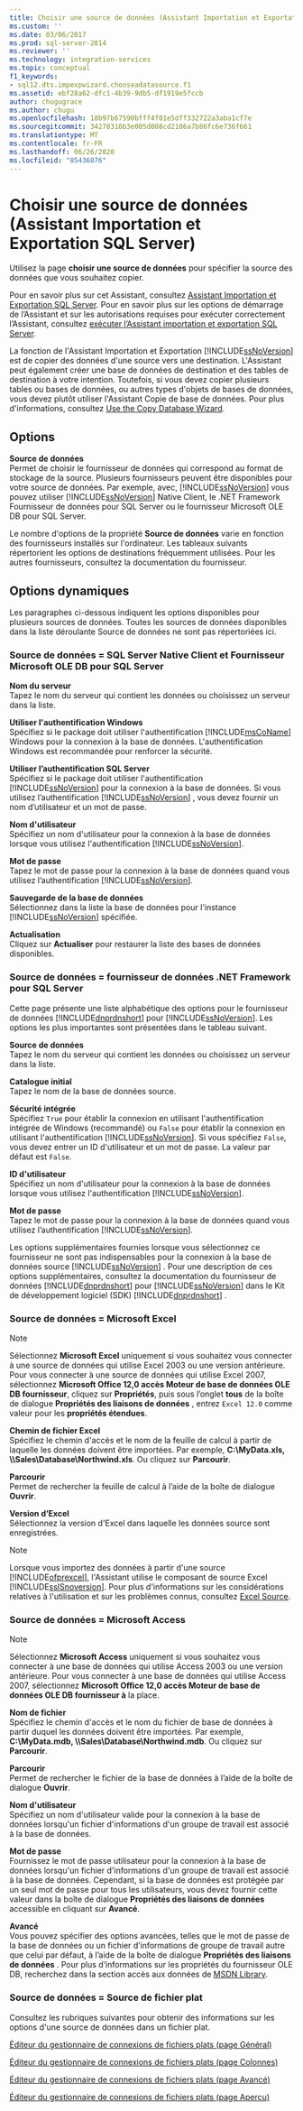 ```yaml
---
title: Choisir une source de données (Assistant Importation et Exportation SQL Server) | Microsoft Docs
ms.custom: ''
ms.date: 03/06/2017
ms.prod: sql-server-2014
ms.reviewer: ''
ms.technology: integration-services
ms.topic: conceptual
f1_keywords:
- sql12.dts.impexpwizard.chooseadatasource.f1
ms.assetid: ebf28a62-dfc1-4b39-9db5-df1919e5fccb
author: chugugrace
ms.author: chugu
ms.openlocfilehash: 18b97b67590bfff4f01e5dff332722a3aba1cf7e
ms.sourcegitcommit: 34278310b3e005d008cd2106a7b86fc6e736f661
ms.translationtype: MT
ms.contentlocale: fr-FR
ms.lasthandoff: 06/26/2020
ms.locfileid: "85436876"
---
```

# <a name="choose-a-data-source-sql-server-import-and-export-wizard"></a>Choisir une source de données (Assistant Importation et Exportation SQL Server)
  Utilisez la page **choisir une source de données** pour spécifier la source des données que vous souhaitez copier.  
  
 Pour en savoir plus sur cet Assistant, consultez [Assistant Importation et Exportation SQL Server](import-and-export-data-with-the-sql-server-import-and-export-wizard.md). Pour en savoir plus sur les options de démarrage de l’Assistant et sur les autorisations requises pour exécuter correctement l’Assistant, consultez [exécuter l’Assistant importation et exportation SQL Server](start-the-sql-server-import-and-export-wizard.md).  
  
 La fonction de l'Assistant Importation et Exportation [!INCLUDE[ssNoVersion](../../includes/ssnoversion-md.md)] est de copier des données d'une source vers une destination. L'Assistant peut également créer une base de données de destination et des tables de destination à votre intention. Toutefois, si vous devez copier plusieurs tables ou bases de données, ou autres types d'objets de bases de données, vous devez plutôt utiliser l'Assistant Copie de base de données. Pour plus d'informations, consultez [Use the Copy Database Wizard](../../relational-databases/databases/use-the-copy-database-wizard.md).  
  
## <a name="options"></a>Options  
 **Source de données**  
 Permet de choisir le fournisseur de données qui correspond au format de stockage de la source. Plusieurs fournisseurs peuvent être disponibles pour votre source de données. Par exemple, avec, [!INCLUDE[ssNoVersion](../../includes/ssnoversion-md.md)] vous pouvez utiliser [!INCLUDE[ssNoVersion](../../includes/ssnoversion-md.md)] Native Client, le .NET Framework Fournisseur de données pour SQL Server ou le fournisseur Microsoft OLE DB pour SQL Server.  
  
 Le nombre d'options de la propriété **Source de données** varie en fonction des fournisseurs installés sur l'ordinateur. Les tableaux suivants répertorient les options de destinations fréquemment utilisées. Pour les autres fournisseurs, consultez la documentation du fournisseur.  
  
## <a name="dynamic-options"></a>Options dynamiques  
 Les paragraphes ci-dessous indiquent les options disponibles pour plusieurs sources de données. Toutes les sources de données disponibles dans la liste déroulante Source de données ne sont pas répertoriées ici.  
  
### <a name="data-source--sql-server-native-client-and-microsoft-ole-db-provider-for-sql-server"></a>Source de données = SQL Server Native Client et Fournisseur Microsoft OLE DB pour SQL Server  
 **Nom du serveur**  
 Tapez le nom du serveur qui contient les données ou choisissez un serveur dans la liste.  
  
 **Utiliser l'authentification Windows**  
 Spécifiez si le package doit utiliser l'authentification [!INCLUDE[msCoName](../../includes/msconame-md.md)] Windows pour la connexion à la base de données. L'authentification Windows est recommandée pour renforcer la sécurité.  
  
 **Utiliser l’authentification SQL Server**  
 Spécifiez si le package doit utiliser l'authentification [!INCLUDE[ssNoVersion](../../includes/ssnoversion-md.md)] pour la connexion à la base de données. Si vous utilisez l’authentification [!INCLUDE[ssNoVersion](../../includes/ssnoversion-md.md)] , vous devez fournir un nom d’utilisateur et un mot de passe.  
  
 **Nom d'utilisateur**  
 Spécifiez un nom d'utilisateur pour la connexion à la base de données lorsque vous utilisez l'authentification [!INCLUDE[ssNoVersion](../../includes/ssnoversion-md.md)].  
  
 **Mot de passe**  
 Tapez le mot de passe pour la connexion à la base de données quand vous utilisez l’authentification [!INCLUDE[ssNoVersion](../../includes/ssnoversion-md.md)].  
  
 **Sauvegarde de la base de données**  
 Sélectionnez dans la liste la base de données pour l'instance [!INCLUDE[ssNoVersion](../../includes/ssnoversion-md.md)] spécifiée.  
  
 **Actualisation**  
 Cliquez sur **Actualiser** pour restaurer la liste des bases de données disponibles.  
  
### <a name="data-source--net-framework-data-provider-for-sql-server"></a>Source de données = fournisseur de données .NET Framework pour SQL Server  
 Cette page présente une liste alphabétique des options pour le fournisseur de données [!INCLUDE[dnprdnshort](../../includes/dnprdnshort-md.md)] pour [!INCLUDE[ssNoVersion](../../includes/ssnoversion-md.md)]. Les options les plus importantes sont présentées dans le tableau suivant.  
  
 **Source de données**  
 Tapez le nom du serveur qui contient les données ou choisissez un serveur dans la liste.  
  
 **Catalogue initial**  
 Tapez le nom de la base de données source.  
  
 **Sécurité intégrée**  
 Spécifiez `True` pour établir la connexion en utilisant l'authentification intégrée de Windows (recommandé) ou `False` pour établir la connexion en utilisant l'authentification [!INCLUDE[ssNoVersion](../../includes/ssnoversion-md.md)]. Si vous spécifiez `False`, vous devez entrer un ID d'utilisateur et un mot de passe. La valeur par défaut est `False`.  
  
 **ID d'utilisateur**  
 Spécifiez un nom d'utilisateur pour la connexion à la base de données lorsque vous utilisez l'authentification [!INCLUDE[ssNoVersion](../../includes/ssnoversion-md.md)].  
  
 **Mot de passe**  
 Tapez le mot de passe pour la connexion à la base de données quand vous utilisez l’authentification [!INCLUDE[ssNoVersion](../../includes/ssnoversion-md.md)].  
  
 Les options supplémentaires fournies lorsque vous sélectionnez ce fournisseur ne sont pas indispensables pour la connexion à la base de données source [!INCLUDE[ssNoVersion](../../includes/ssnoversion-md.md)] . Pour une description de ces options supplémentaires, consultez la documentation du fournisseur de données [!INCLUDE[dnprdnshort](../../includes/dnprdnshort-md.md)] pour [!INCLUDE[ssNoVersion](../../includes/ssnoversion-md.md)] dans le Kit de développement logiciel (SDK) [!INCLUDE[dnprdnshort](../../includes/dnprdnshort-md.md)] .  
  
### <a name="data-source--microsoft-excel"></a>Source de données = Microsoft Excel  
  
> [!NOTE]  
>  Sélectionnez **Microsoft Excel** uniquement si vous souhaitez vous connecter à une source de données qui utilise Excel 2003 ou une version antérieure. Pour vous connecter à une source de données qui utilise Excel 2007, sélectionnez **Microsoft Office 12,0 accès Moteur de base de données OLE DB fournisseur**, cliquez sur **Propriétés**, puis sous l’onglet **tous** de la boîte de dialogue **Propriétés des liaisons de données** , entrez `Excel 12.0` comme valeur pour les **propriétés étendues**.  
  
 **Chemin de fichier Excel**  
 Spécifiez le chemin d'accès et le nom de la feuille de calcul à partir de laquelle les données doivent être importées. Par exemple, **C:\MyData.xls, \\\Sales\Database\Northwind.xls**. Ou cliquez sur **Parcourir**.  
  
 **Parcourir**  
 Permet de rechercher la feuille de calcul à l’aide de la boîte de dialogue **Ouvrir**.  
  
 **Version d’Excel**  
 Sélectionnez la version d'Excel dans laquelle les données source sont enregistrées.  
  
> [!NOTE]  
>  Lorsque vous importez des données à partir d'une source [!INCLUDE[ofprexcel](../../includes/ofprexcel-md.md)], l'Assistant utilise le composant de source Excel [!INCLUDE[ssISnoversion](../../includes/ssisnoversion-md.md)]. Pour plus d'informations sur les considérations relatives à l'utilisation et sur les problèmes connus, consultez [Excel Source](../data-flow/excel-source.md).  
  
### <a name="data-source--microsoft-access"></a>Source de données = Microsoft Access  
  
> [!NOTE]  
>  Sélectionnez **Microsoft Access** uniquement si vous souhaitez vous connecter à une base de données qui utilise Access 2003 ou une version antérieure. Pour vous connecter à une base de données qui utilise Access 2007, sélectionnez **Microsoft Office 12,0 accès Moteur de base de données OLE DB fournisseur à** la place.  
  
 **Nom de fichier**  
 Spécifiez le chemin d'accès et le nom du fichier de base de données à partir duquel les données doivent être importées. Par exemple, **C:\MyData.mdb, \\\Sales\Database\Northwind.mdb**. Ou cliquez sur **Parcourir**.  
  
 **Parcourir**  
 Permet de rechercher le fichier de la base de données à l’aide de la boîte de dialogue **Ouvrir**.  
  
 **Nom d'utilisateur**  
 Spécifiez un nom d'utilisateur valide pour la connexion à la base de données lorsqu'un fichier d'informations d'un groupe de travail est associé à la base de données.  
  
 **Mot de passe**  
 Fournissez le mot de passe utilisateur pour la connexion à la base de données lorsqu'un fichier d'informations d'un groupe de travail est associé à la base de données. Cependant, si la base de données est protégée par un seul mot de passe pour tous les utilisateurs, vous devez fournir cette valeur dans la boîte de dialogue **Propriétés des liaisons de données** accessible en cliquant sur **Avancé**.  
  
 **Avancé**  
 Vous pouvez spécifier des options avancées, telles que le mot de passe de la base de données ou un fichier d’informations de groupe de travail autre que celui par défaut, à l’aide de la boîte de dialogue **Propriétés des liaisons de données** . Pour plus d’informations sur les propriétés du fournisseur OLE DB, recherchez dans la section accès aux données de [MSDN Library](https://go.microsoft.com/fwlink/?linkid=62553).  
  
### <a name="data-source--flat-file-source"></a>Source de données = Source de fichier plat  
 Consultez les rubriques suivantes pour obtenir des informations sur les options d'une source de données dans un fichier plat.  
  
 [Éditeur du gestionnaire de connexions de fichiers plats &#40;page Général&#41;](../general-page-of-integration-services-designers-options.md)  
  
 [Éditeur du gestionnaire de connexions de fichiers plats &#40;page Colonnes&#41;](../flat-file-connection-manager-editor-columns-page.md)  
  
 [Éditeur du gestionnaire de connexions de fichiers plats &#40;page Avancé&#41;](../flat-file-connection-manager-editor-advanced-page.md)  
  
 [Éditeur du gestionnaire de connexions de fichiers plats &#40;page Aperçu&#41;](../flat-file-connection-manager-editor-preview-page.md)  
  
  
